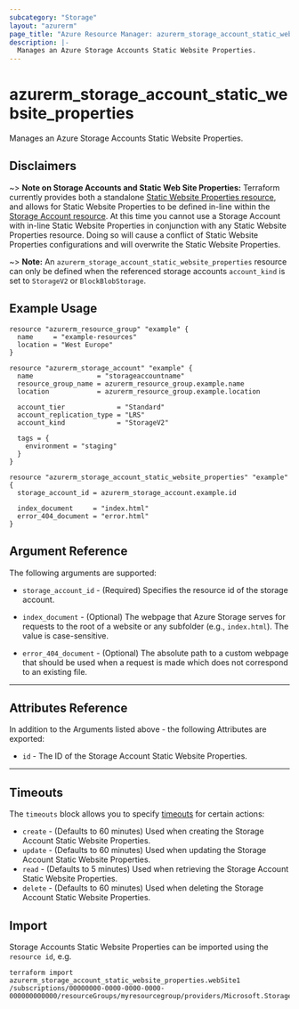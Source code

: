 ```yaml
---
subcategory: "Storage"
layout: "azurerm"
page_title: "Azure Resource Manager: azurerm_storage_account_static_website_properties"
description: |-
  Manages an Azure Storage Accounts Static Website Properties.
---
```


# azurerm_storage_account_static_website_properties

Manages an Azure Storage Accounts Static Website Properties.

## Disclaimers

~> **Note on Storage Accounts and Static Web Site Properties:** Terraform currently provides both a standalone [Static Website Properties resource](storage_account_static_website_properties.html), and allows for Static Website Properties to be defined in-line within the [Storage Account resource](storage_account.html). At this time you cannot use a Storage Account with in-line Static Website Properties in conjunction with any Static Website Properties resource. Doing so will cause a conflict of Static Website Properties configurations and will overwrite the Static Website Properties.

~> **Note:** An `azurerm_storage_account_static_website_properties` resource can only be defined when the referenced storage accounts `account_kind` is set to `StorageV2` or `BlockBlobStorage`.

## Example Usage

```hcl
resource "azurerm_resource_group" "example" {
  name     = "example-resources"
  location = "West Europe"
}

resource "azurerm_storage_account" "example" {
  name                = "storageaccountname"
  resource_group_name = azurerm_resource_group.example.name
  location            = azurerm_resource_group.example.location

  account_tier             = "Standard"
  account_replication_type = "LRS"
  account_kind             = "StorageV2"

  tags = {
    environment = "staging"
  }
}

resource "azurerm_storage_account_static_website_properties" "example" {
  storage_account_id = azurerm_storage_account.example.id

  index_document     = "index.html"
  error_404_document = "error.html"
}
```

## Argument Reference

The following arguments are supported:

* `storage_account_id` - (Required) Specifies the resource id of the storage account.

* `index_document` - (Optional) The webpage that Azure Storage serves for requests to the root of a website or any subfolder (e.g., `index.html`). The value is case-sensitive.

* `error_404_document` - (Optional) The absolute path to a custom webpage that should be used when a request is made which does not correspond to an existing file.

---

## Attributes Reference

In addition to the Arguments listed above - the following Attributes are exported:

* `id` - The ID of the Storage Account Static Website Properties.

---

## Timeouts

The `timeouts` block allows you to specify [timeouts](https://www.terraform.io/language/resources/syntax#operation-timeouts) for certain actions:

* `create` - (Defaults to 60 minutes) Used when creating the Storage Account Static Website Properties.
* `update` - (Defaults to 60 minutes) Used when updating the Storage Account Static Website Properties.
* `read` - (Defaults to 5 minutes) Used when retrieving the Storage Account Static Website Properties.
* `delete` - (Defaults to 60 minutes) Used when deleting the Storage Account Static Website Properties.

## Import

Storage Accounts Static Website Properties can be imported using the `resource id`, e.g.

```shell
terraform import azurerm_storage_account_static_website_properties.webSite1 /subscriptions/00000000-0000-0000-0000-000000000000/resourceGroups/myresourcegroup/providers/Microsoft.Storage/storageAccounts/myaccount
```
